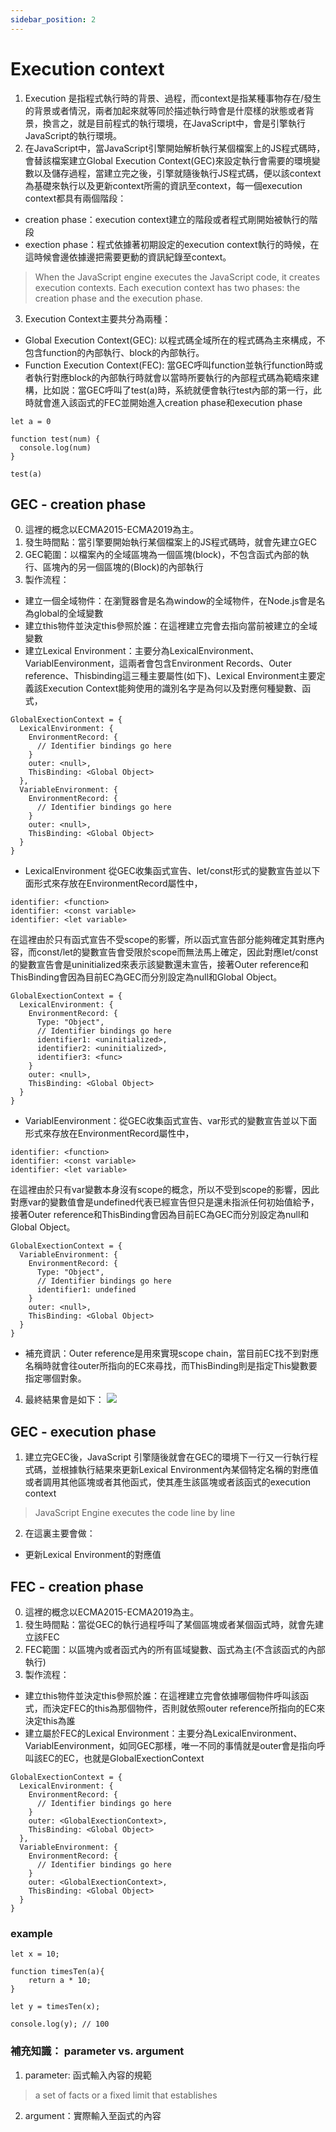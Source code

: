 ```yaml
---
sidebar_position: 2
---
```



# Execution context
1. Execution 是指程式執行時的背景、過程，而context是指某種事物存在/發生的背景或者情況，兩者加起來就等同於描述執行時會是什麼樣的狀態或者背景，換言之，就是目前程式的執行環境，在JavaScript中，會是引擎執行JavaScript的執行環境。
2. 在JavaScript中，當JavaScript引擎開始解析執行某個檔案上的JS程式碼時，會替該檔案建立Global Execution Context(GEC)來設定執行會需要的環境變數以及儲存過程，當建立完之後，引擎就隨後執行JS程式碼，便以該context為基礎來執行以及更新context所需的資訊至context，每一個execution context都具有兩個階段：
  - creation phase：execution context建立的階段或者程式剛開始被執行的階段
  - exection phase：程式依據著初期設定的execution context執行的時候，在這時候會邊依據邊把需要更動的資訊紀錄至context。
> When the JavaScript engine executes the JavaScript code, it creates execution contexts. Each execution context has two phases: the creation phase and the execution phase.
3. Execution Context主要共分為兩種：
  - Global Execution Context(GEC): 以程式碼全域所在的程式碼為主來構成，不包含function的內部執行、block的內部執行。
  - Function Execution Context(FEC): 當GEC呼叫function並執行function時或者執行對應block的內部執行時就會以當時所要執行的內部程式碼為範疇來建構，比如説：當GEC呼叫了test(a)時，系統就便會執行test內部的第一行，此時就會進入該函式的FEC並開始進入creation phase和execution phase
  ```
  let a = 0
  
  function test(num) {
    console.log(num)
  }

  test(a)
  ```

## GEC - creation phase
0. 這裡的概念以ECMA2015-ECMA2019為主。
1. 發生時間點：當引擎要開始執行某個檔案上的JS程式碼時，就會先建立GEC
2. GEC範圍：以檔案內的全域區塊為一個區塊(block)，不包含函式內部的執行、區塊內的另一個區塊的(Block)的內部執行
3. 製作流程：
  - 建立一個全域物件：在瀏覽器會是名為window的全域物件，在Node.js會是名為global的全域變數
  - 建立this物件並決定this參照於誰：在這裡建立完會去指向當前被建立的全域變數
  - 建立Lexical Environment：主要分為LexicalEnvironment、VariablEenvironment，這兩者會包含Environment Records、Outer reference、Thisbinding這三種主要屬性(如下)、Lexical Environment主要定義該Execution Context能夠使用的識別名字是為何以及對應何種變數、函式，
```
GlobalExectionContext = {  
  LexicalEnvironment: {
    EnvironmentRecord: {
      // Identifier bindings go here
    }
    outer: <null>,
    ThisBinding: <Global Object>
  },  
  VariableEnvironment: {
    EnvironmentRecord: {
      // Identifier bindings go here
    }
    outer: <null>,
    ThisBinding: <Global Object>
  }
}
```
  - LexicalEnvironment 從GEC收集函式宣告、let/const形式的變數宣告並以下面形式來存放在EnvironmentRecord屬性中，
  ```
  identifier: <function>
  identifier: <const variable>
  identifier: <let variable>
  ```
  在這裡由於只有函式宣告不受scope的影響，所以函式宣告部分能夠確定其對應內容，而const/let的變數宣告會受限於scope而無法馬上確定，因此對應let/const的變數宣告會是uninitialized來表示該變數還未宣告，接著Outer reference和ThisBinding會因為目前EC為GEC而分別設定為null和Global Object。

  ```
  GlobalExectionContext = {  
    LexicalEnvironment: {
      EnvironmentRecord: {
        Type: "Object",
        // Identifier bindings go here
        identifier1: <uninitialized>,
        identifier2: <uninitialized>,
        identifier3: <func>
      }
      outer: <null>,
      ThisBinding: <Global Object>
    }
  }  
  ```
  - VariablEenvironment：從GEC收集函式宣告、var形式的變數宣告並以下面形式來存放在EnvironmentRecord屬性中，
  ```
  identifier: <function>
  identifier: <const variable>
  identifier: <let variable>
  ```
  在這裡由於只有var變數本身沒有scope的概念，所以不受到scope的影響，因此對應var的變數值會是undefined代表已經宣告但只是還未指派任何初始值給予，接著Outer reference和ThisBinding會因為目前EC為GEC而分別設定為null和Global Object。
  ```
  GlobalExectionContext = {  
    VariableEnvironment: {
      EnvironmentRecord: {
        Type: "Object",
        // Identifier bindings go here
        identifier1: undefined
      }
      outer: <null>,
      ThisBinding: <Global Object>
    }
  }
  ```
  - 補充資訊：Outer reference是用來實現scope chain，當目前EC找不到對應名稱時就會往outer所指向的EC來尋找，而ThisBinding則是指定This變數要指定哪個對象。

4. 最終結果會是如下：
![](https://res.cloudinary.com/dqfxgtyoi/image/upload/v1646750816/backend/lexical%20environment/GlobalExecContext_ylw8a9.png)

## GEC - execution phase
1. 建立完GEC後，JavaScript 引擎隨後就會在GEC的環境下一行又一行執行程式碼，並根據執行結果來更新Lexical Environment內某個特定名稱的對應值或者調用其他區塊或者其他函式，使其產生該區塊或者該函式的execution context
> JavaScript Engine executes the code line by line
2. 在這裏主要會做：
  - 更新Lexical Environment的對應值

## FEC - creation phase
0. 這裡的概念以ECMA2015-ECMA2019為主。
1. 發生時間點：當從GEC的執行過程呼叫了某個區塊或者某個函式時，就會先建立該FEC
2. FEC範圍：以區塊內或者函式內的所有區域變數、函式為主(不含該函式的內部執行)
3. 製作流程：
  - 建立this物件並決定this參照於誰：在這裡建立完會依據哪個物件呼叫該函式，而決定FEC的this為那個物件，否則就依照outer reference所指向的EC來決定this為誰
  - 建立屬於FEC的Lexical Environment：主要分為LexicalEnvironment、VariablEenvironment，如同GEC那樣，唯一不同的事情就是outer會是指向呼叫該EC的EC，也就是GlobalExectionContext
  ```
  GlobalExectionContext = {  
    LexicalEnvironment: {
      EnvironmentRecord: {
        // Identifier bindings go here
      }
      outer: <GlobalExectionContext>,
      ThisBinding: <Global Object>
    },  
    VariableEnvironment: {
      EnvironmentRecord: {
        // Identifier bindings go here
      }
      outer: <GlobalExectionContext>,
      ThisBinding: <Global Object>
    }
  }
  ```


### example

```
let x = 10;

function timesTen(a){
    return a * 10;
}

let y = timesTen(x);

console.log(y); // 100
```








### 補充知識： parameter vs. argument
1. parameter: 函式輸入內容的規範
> a set of facts or a fixed limit that establishes
2. argument：實際輸入至函式的內容